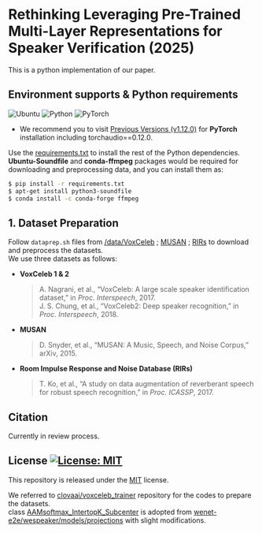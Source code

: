 # Rethinking Leveraging Pre-Trained Multi-Layer Representations for Speaker Verification (2025)

This is a python implementation of our paper.



## Environment supports & Python requirements
![Ubuntu](https://img.shields.io/badge/Ubuntu-20.04+-E95420?style=for-the-badge&logo=ubuntu&logoColor=E95420)
![Python](https://img.shields.io/badge/Python-3.8.8-3670A0?style=for-the-badge&logo=python&logoColor=ffdd54)
![PyTorch](https://img.shields.io/badge/PyTorch-1.12.0-%23EE4C2C?style=for-the-badge&logo=PyTorch&logoColor=%23EE4C2C)   
* We recommend you to visit [Previous Versions (v1.12.0)](https://pytorch.org/get-started/previous-versions/#v1120) for **PyTorch** installation including torchaudio==0.12.0.

Use the [requirements.txt](/requirements.txt) to install the rest of the Python dependencies.   
**Ubuntu-Soundfile** and **conda-ffmpeg** packages would be required for downloading and preprocessing data, and you can install them as:

```bash
$ pip install -r requirements.txt
$ apt-get install python3-soundfile
$ conda install -c conda-forge ffmpeg
```

## 1. Dataset Preparation
Follow ```dataprep.sh``` files from [/data/VoxCeleb](/data/VoxCeleb) ; [MUSAN](/data/MUSAN) ; [RIRs](/data/RIRs) to download and preprocess the datasets.  
We use three datasets as follows:  

* **VoxCeleb 1 & 2**  
  >A. Nagrani, et al., “VoxCeleb: A large scale speaker identification dataset,” in _Proc. Interspeech_, 2017.  
  >J. S. Chung, et al., “VoxCeleb2: Deep speaker recognition,” in _Proc. Interspeech_, 2018.
  
* **MUSAN**  
  >D. Snyder, et al., “MUSAN: A Music, Speech, and Noise Corpus,” arXiv, 2015.  

* **Room Impulse Response and Noise Database (RIRs)**  
  >T. Ko, et al., “A study on data augmentation of reverberant speech for robust speech recognition,” in _Proc. ICASSP_, 2017.


## Citation
Currently in review process.

## License [![License: MIT](https://img.shields.io/badge/License-MIT-yellow.svg)](https://opensource.org/licenses/MIT)
This repository is released under the [MIT](https://choosealicense.com/licenses/mit/) license.

We referred to [clovaai/voxceleb_trainer](https://github.com/clovaai/voxceleb_trainer) repository for the codes to prepare the datasets.  
class [AAMsoftmax_IntertopK_Subcenter](/src/loss.py) is adopted from [wenet-e2e/wespeaker/models/projections](https://github.com/wenet-e2e/wespeaker/blob/c9ec537b53fe1e04525be74b2550ee95bed3a891/wespeaker/models/projections.py#L243) with slight modifications.
